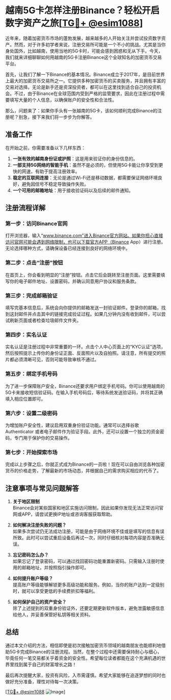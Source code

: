 # 越南5G卡怎样注册Binance？轻松开启数字资产之旅[[TG💪+ @esim1088](https://t.me/s/esim1088)]

近年来，随着加密货币市场的蓬勃发展，越来越多的人开始关注并尝试投资数字资产。然而，对于许多初学者来说，注册交易所可能是一个不小的挑战。尤其是当你身处国外，比如越南，使用当地的5G卡时，可能会感到困惑和无从下手。今天，我们就来详细聊聊如何用越南的5G卡注册Binance这个全球知名的加密货币交易平台。

首先，让我们了解一下Binance的基本情况。Binance成立于2017年，是目前世界上最大的加密货币交易所之一。它提供多种加密货币的买卖服务，并且拥有丰富的交易对选择。无论是新手还是资深投资者，都可以在这里找到适合自己的投资机会。不过，由于Binance在全球范围内受到严格的监管要求，因此在注册过程中需要填写大量的个人信息，以确保账户的安全性和合法性。

那么，问题来了：如果你手头有一张越南的5G卡，该如何顺利完成Binance的注册呢？别急，接下来我们将一步步为你解答。

## 准备工作

在开始之前，你需要准备以下几样东西：

1. **一张有效的越南身份证或护照**：这是用来验证你的身份信息的。
2. **一部支持5G网络的智能手机**：虽然不是必须的，但使用5G卡能让你享受到更快的网速，有助于提高注册效率。
3. **稳定的互联网连接**：无论是通过Wi-Fi还是移动数据，都需要保证网络环境良好，避免因信号不稳定导致操作失败。
4. **一个可用的邮箱地址**：用于接收验证码以及后续的邮件通知。

## 注册流程详解

### 第一步：访问Binance官网

打开浏览器，输入“www.binance.com”进入Binance官方网站。如果你担心直接访问官网可能会遇到网络限制，也可以下载官方APP（Binance App）进行注册。无论选择哪种方式，请确保设备已经连接到良好的网络环境中。

### 第二步：点击“注册”按钮

在首页上，你会看到明显的“注册”按钮。点击它后会跳转至注册页面。这里需要填写你的电子邮件地址、设置密码，并确认同意用户协议和服务条款。

### 第三步：完成邮箱验证

填写完基本信息后，系统会向你提供的邮箱发送一封验证邮件。登录你的邮箱，找到这封邮件并点击其中的链接完成验证过程。如果几分钟内没有收到邮件，可以尝试刷新页面或者检查垃圾邮件文件夹。

### 第四步：实名认证

实名认证是注册过程中非常重要的一环。点击个人中心页面上的“KYC认证”选项，然后按照提示上传你的身份证正面、反面照片以及自拍照。请注意，所有提交的照片都必须清晰可见，否则可能导致审核不通过。

### 第五步：绑定手机号码

为了进一步保障账户安全，Binance还要求用户绑定手机号码。你可以使用越南的5G卡来接收短信验证码。在输入手机号码后，等待系统发送验证码，并将其正确填入相应位置即可。

### 第六步：设置二级密码

为增加账户安全性，建议启用双重身份验证功能。通常可以选择谷歌 Authenticator 或者电子邮件作为验证手段。此外，还可以设置一个独立的资金密码，专门用于保护你的交易操作。

### 第七步：开始探索市场

完成以上步骤之后，你就正式成为Binance的一员啦！现在可以自由浏览各种加密货币的价格走势，了解最新的市场动态，并根据自己的需求购买相应的代币了。

## 注意事项与常见问题解答

1. **关于地区限制**  
   Binance会对某些国家和地区实施访问限制，因此如果你发现无法正常访问官网或APP，请尝试更换IP地址或咨询客服获取帮助。

2. **如何解决注册失败的问题？**  
   如果多次尝试仍无法成功注册，可能是由于网络环境不佳或是填写的信息有误所致。此时可以尝试重启设备后再试一次，同时仔细核对每项内容是否准确无误。

3. **忘记密码怎么办？**  
   如果忘记了登录密码，可以通过找回密码功能重置新密码。只需输入注册时使用的邮箱地址，并按照指引操作即可。

4. **如何提升账户等级？**  
   提高账户等级能够解锁更多高级功能和服务。例如，当你的账户达到一定级别时，就可以享受更低的手续费折扣等福利。

5. **如何保护自己的资产安全？**  
   除了上述提到的双重身份验证外，还要定期更新软件版本，避免泄露敏感信息给他人，并妥善保管好私钥等相关资料。

## 总结

通过本文介绍的方法，相信即使是初次接触加密货币领域的越南朋友也能顺利地借助5G卡完成Binance的注册流程。当然，在整个过程中还需要保持耐心与细心，毕竟任何一笔交易都关乎着资金的安全性。希望每位读者都能在这个充满机遇的世界里找到属于自己的财富增长之路！

最后再次提醒大家，投资有风险，入市需谨慎。希望大家能够在追逐梦想的同时也做好充分准备，理性对待每一次决策。

[[TG💪+ @esim1088](https://t.me/s/esim1088) ![Image](https://i.postimg.cc/4NQfJmqS/Snipaste-2025-05-13-00-14-12.png)]